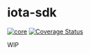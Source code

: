 # iota-sdk

[![core](https://github.com/iotaledger/iota-sdk/actions/workflows/core.yml/badge.svg)](https://github.com/iotaledger/iota-sdk/actions/workflows/core.yml)
[![Coverage Status](https://coveralls.io/repos/github/iotaledger/iota-sdk/badge.svg?branch=fix/ci/coverage)](https://coveralls.io/github/iotaledger/iota-sdk?branch=fix/ci/coverage)

WIP
